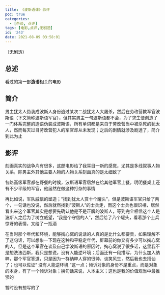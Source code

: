 ```yaml
---
title: 《波斯语课》影评
poc: true
categories:
  - [杂谈, 点评]
tags: [电影,点评,无剧透]
id: '243'
date: 2021-08-09 03:58:01
---
```


（无剧透）

## 总述

看过的第一部**造语**相关的电影

## 简介

男主犹太人伪装成波斯人身份逃过某次二战犹太人大屠杀，然后在劳改营教军官波斯语（下文简称波斯语军官），但其实男主一句波斯语都不会，为了求生便创造了一门体系完整的造语伪装成波斯语，所有单词都是来自于劳改营当中被杀死的犹太人，然而每天过目劳改营犯人的军官却从未发现；之后的剧情就涉及剧透了，简介到此为止

## 影评

刻画真实的战争片有很多，这部电影给了我耳目一新的感觉，尤其是多线叙事人物关系，除男主外其他主要人物的人物关系刻画真的是太细致了

各路高级军官都在野餐的时候，波斯语军官居然在给其他军官上餐，明明餐桌上还有不少平级的军官，他居然在做这种打杂的事情

再比如说，军队威信的塑造；“找到犹太人赏十个罐头”，但是波斯语军官只给了两个，一句话也没说，然后就然找到“波斯人”的士兵走，而这个士兵也很识相，居然看出来这个军官其实是想要先确认他是不是正牌的波斯人，等到完全相信这个人是波斯人之后为了树立威望，“我是个守信的人”，然后给了八个罐头，看着那个士兵惊讶的表情，又给了一瓶酒

在当时那个年代和环境，能够掏心窝的说话的人真的是比什么都要贵，如果理解不了这句话，可以想象一下现在这种和平稳定年代，屏幕前的你又有多少可以掏心窝的人，但是这个军官在谈及自己学波斯语的原因时，掏心窝说了很多话，这里我不是想洗法西斯，我只是想说，没有人能逆环境；后面还有一段描写，为什么加入纳粹，那个军官答道，只是因为一群纳粹人穿的很帅，谈笑风生，然后我也去搭讪了；也可以佐证“ 没有人能逆环境 ”这一点；倾诉对象的身份不是重点，而是对象的本身，有了一个倾诉对象；换句话来说，人本主义；这也是我的价值观当中最推崇的

暂时没有想写的了